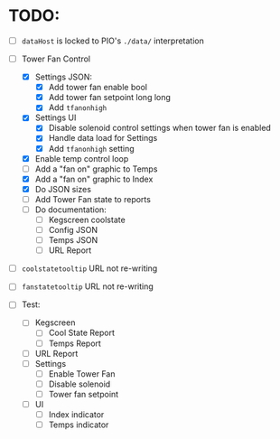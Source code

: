 # TODO:

- [ ] `dataHost` is locked to PIO's `./data/` interpretation

- [ ] Tower Fan Control
    - [x] Settings JSON:
        - [x] Add tower fan enable bool
        - [x] Add tower fan setpoint long long
        - [x] Add `tfanonhigh`
    - [x] Settings UI
        - [x] Disable solenoid control settings when tower fan is enabled
        - [x] Handle data load for Settings
        - [x] Add `tfanonhigh` setting
    - [x] Enable temp control loop
    - [ ] Add a "fan on" graphic to Temps
    - [x] Add a "fan on" graphic to Index
    - [x] Do JSON sizes
    - [ ] Add Tower Fan state to reports
    - [ ] Do documentation:
        - [ ] Kegscreen coolstate
        - [ ] Config JSON
        - [ ] Temps JSON
        - [ ] URL Report
- [ ] `coolstatetooltip` URL not re-writing
- [ ] `fanstatetooltip` URL not re-writing
- [ ] Test:
    - [ ] Kegscreen
        - [ ] Cool State Report
        - [ ] Temps Report
    - [ ] URL Report
    - [ ] Settings
        - [ ] Enable Tower Fan
        - [ ] Disable solenoid
        - [ ] Tower fan setpoint
    - [ ] UI
        - [ ] Index indicator
        - [ ] Temps indicator

